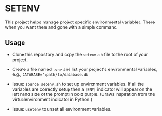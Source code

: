 # SETENV

This project helps manage project specific environmental variables. There when
you want them and gone with a simple command.

## Usage

* Clone this repository and copy the `setenv.sh` file to the root of your
project.

* Create a file named `.env` and list your project's environmental variables,
e.g., `DATABASE='/path/to/database.db`

* Issue: `source setenv.sh` to set up environment variables. If all the
variables are correctly setup then a `[ENV]` indicator will appear on the left
hand side of the prompt in bold purple. (Draws inspiration from the
virtualenvironment indicator in Python.)

* Issue: `usetenv` to unset all environment variables.
